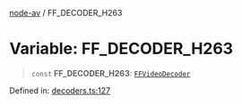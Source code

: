 [node-av](../globals.md) / FF\_DECODER\_H263

# Variable: FF\_DECODER\_H263

> `const` **FF\_DECODER\_H263**: [`FFVideoDecoder`](../type-aliases/FFVideoDecoder.md)

Defined in: [decoders.ts:127](https://github.com/seydx/av/blob/f8631fc881b394300b1479f511d55cf1c370a87f/src/constants/decoders.ts#L127)
